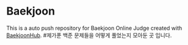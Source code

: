 # Baekjoon
This is a auto push repository for Baekjoon Online Judge created with [BaekjoonHub](https://github.com/BaekjoonHub/BaekjoonHub).
#제가푼 백준 문제들을 어떻게 풀었는지 모아둔 곳 입니다.
